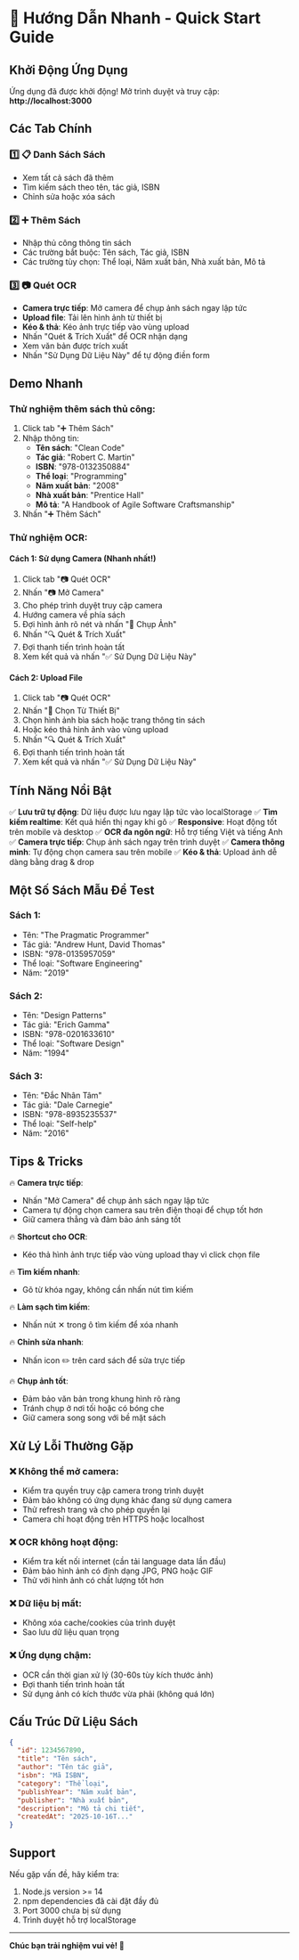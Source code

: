 # 🚀 Hướng Dẫn Nhanh - Quick Start Guide

## Khởi Động Ứng Dụng

Ứng dụng đã được khởi động! Mở trình duyệt và truy cập:
**http://localhost:3000**

## Các Tab Chính

### 1️⃣ 📋 Danh Sách Sách
- Xem tất cả sách đã thêm
- Tìm kiếm sách theo tên, tác giả, ISBN
- Chỉnh sửa hoặc xóa sách

### 2️⃣ ➕ Thêm Sách
- Nhập thủ công thông tin sách
- Các trường bắt buộc: Tên sách, Tác giả, ISBN
- Các trường tùy chọn: Thể loại, Năm xuất bản, Nhà xuất bản, Mô tả

### 3️⃣ 📷 Quét OCR
- **Camera trực tiếp**: Mở camera để chụp ảnh sách ngay lập tức
- **Upload file**: Tải lên hình ảnh từ thiết bị
- **Kéo & thả**: Kéo ảnh trực tiếp vào vùng upload
- Nhấn "Quét & Trích Xuất" để OCR nhận dạng
- Xem văn bản được trích xuất
- Nhấn "Sử Dụng Dữ Liệu Này" để tự động điền form

## Demo Nhanh

### Thử nghiệm thêm sách thủ công:
1. Click tab "➕ Thêm Sách"
2. Nhập thông tin:
   - **Tên sách**: "Clean Code"
   - **Tác giả**: "Robert C. Martin"
   - **ISBN**: "978-0132350884"
   - **Thể loại**: "Programming"
   - **Năm xuất bản**: "2008"
   - **Nhà xuất bản**: "Prentice Hall"
   - **Mô tả**: "A Handbook of Agile Software Craftsmanship"
3. Nhấn "➕ Thêm Sách"

### Thử nghiệm OCR:

#### Cách 1: Sử dụng Camera (Nhanh nhất!)
1. Click tab "📷 Quét OCR"
2. Nhấn "📷 Mở Camera"
3. Cho phép trình duyệt truy cập camera
4. Hướng camera về phía sách
5. Đợi hình ảnh rõ nét và nhấn "📸 Chụp Ảnh"
6. Nhấn "🔍 Quét & Trích Xuất"
7. Đợi thanh tiến trình hoàn tất
8. Xem kết quả và nhấn "✅ Sử Dụng Dữ Liệu Này"

#### Cách 2: Upload File
1. Click tab "📷 Quét OCR"
2. Nhấn "📁 Chọn Từ Thiết Bị"
3. Chọn hình ảnh bìa sách hoặc trang thông tin sách
4. Hoặc kéo thả hình ảnh vào vùng upload
5. Nhấn "🔍 Quét & Trích Xuất"
6. Đợi thanh tiến trình hoàn tất
7. Xem kết quả và nhấn "✅ Sử Dụng Dữ Liệu Này"

## Tính Năng Nổi Bật

✅ **Lưu trữ tự động**: Dữ liệu được lưu ngay lập tức vào localStorage
✅ **Tìm kiếm realtime**: Kết quả hiển thị ngay khi gõ
✅ **Responsive**: Hoạt động tốt trên mobile và desktop
✅ **OCR đa ngôn ngữ**: Hỗ trợ tiếng Việt và tiếng Anh
✅ **Camera trực tiếp**: Chụp ảnh sách ngay trên trình duyệt
✅ **Camera thông minh**: Tự động chọn camera sau trên mobile
✅ **Kéo & thả**: Upload ảnh dễ dàng bằng drag & drop

## Một Số Sách Mẫu Để Test

### Sách 1:
- Tên: "The Pragmatic Programmer"
- Tác giả: "Andrew Hunt, David Thomas"
- ISBN: "978-0135957059"
- Thể loại: "Software Engineering"
- Năm: "2019"

### Sách 2:
- Tên: "Design Patterns"
- Tác giả: "Erich Gamma"
- ISBN: "978-0201633610"
- Thể loại: "Software Design"
- Năm: "1994"

### Sách 3:
- Tên: "Đắc Nhân Tâm"
- Tác giả: "Dale Carnegie"
- ISBN: "978-8935235537"
- Thể loại: "Self-help"
- Năm: "2016"

## Tips & Tricks

🔥 **Camera trực tiếp**: 
- Nhấn "Mở Camera" để chụp ảnh sách ngay lập tức
- Camera tự động chọn camera sau trên điện thoại để chụp tốt hơn
- Giữ camera thẳng và đảm bảo ánh sáng tốt

🔥 **Shortcut cho OCR**: 
- Kéo thả hình ảnh trực tiếp vào vùng upload thay vì click chọn file

🔥 **Tìm kiếm nhanh**: 
- Gõ từ khóa ngay, không cần nhấn nút tìm kiếm

🔥 **Làm sạch tìm kiếm**: 
- Nhấn nút ✕ trong ô tìm kiếm để xóa nhanh

🔥 **Chỉnh sửa nhanh**: 
- Nhấn icon ✏️ trên card sách để sửa trực tiếp

🔥 **Chụp ảnh tốt**: 
- Đảm bảo văn bản trong khung hình rõ ràng
- Tránh chụp ở nơi tối hoặc có bóng che
- Giữ camera song song với bề mặt sách

## Xử Lý Lỗi Thường Gặp

### ❌ Không thể mở camera:
- Kiểm tra quyền truy cập camera trong trình duyệt
- Đảm bảo không có ứng dụng khác đang sử dụng camera
- Thử refresh trang và cho phép quyền lại
- Camera chỉ hoạt động trên HTTPS hoặc localhost

### ❌ OCR không hoạt động:
- Kiểm tra kết nối internet (cần tải language data lần đầu)
- Đảm bảo hình ảnh có định dạng JPG, PNG hoặc GIF
- Thử với hình ảnh có chất lượng tốt hơn

### ❌ Dữ liệu bị mất:
- Không xóa cache/cookies của trình duyệt
- Sao lưu dữ liệu quan trọng

### ❌ Ứng dụng chậm:
- OCR cần thời gian xử lý (30-60s tùy kích thước ảnh)
- Đợi thanh tiến trình hoàn tất
- Sử dụng ảnh có kích thước vừa phải (không quá lớn)

## Cấu Trúc Dữ Liệu Sách

```json
{
  "id": 1234567890,
  "title": "Tên sách",
  "author": "Tên tác giả",
  "isbn": "Mã ISBN",
  "category": "Thể loại",
  "publishYear": "Năm xuất bản",
  "publisher": "Nhà xuất bản",
  "description": "Mô tả chi tiết",
  "createdAt": "2025-10-16T..."
}
```

## Support

Nếu gặp vấn đề, hãy kiểm tra:
1. Node.js version >= 14
2. npm dependencies đã cài đặt đầy đủ
3. Port 3000 chưa bị sử dụng
4. Trình duyệt hỗ trợ localStorage

---

**Chúc bạn trải nghiệm vui vẻ! 🎉**

